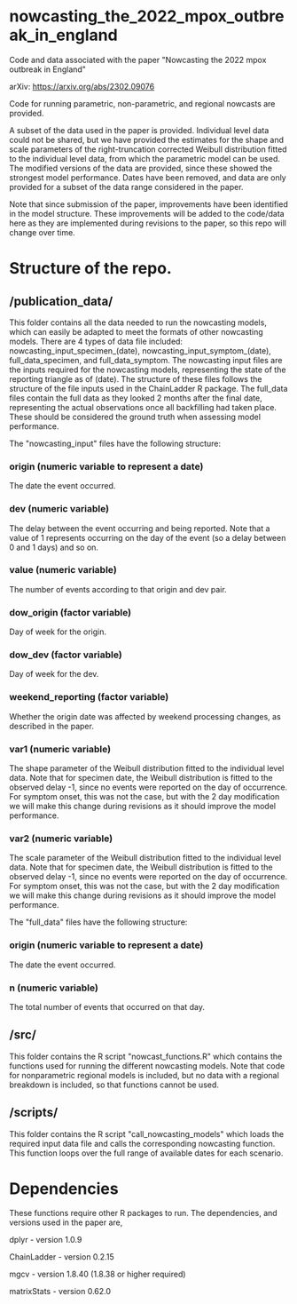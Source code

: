 # nowcasting_the_2022_mpox_outbreak_in_england
Code and data associated with the paper "Nowcasting the 2022 mpox outbreak in England"

arXiv: https://arxiv.org/abs/2302.09076

Code for running parametric, non-parametric, and regional nowcasts are provided. 

A subset of the data used in the paper is provided. Individual level data could not be shared, but we have provided the estimates for the shape and scale parameters of the right-truncation corrected Weibull distribution fitted to the individual level data, from which the parametric model can be used. The modified versions of the data are provided, since these showed the strongest model performance. Dates have been removed, and data are only provided for a subset of the data range considered in the paper. 

Note that since submission of the paper, improvements have been identified in the model structure. These improvements will be added to the code/data here as they are implemented during revisions to the paper, so this repo will change over time. 

# Structure of the repo.

## /publication_data/
This folder contains all the data needed to run the nowcasting models, which can easily be adapted to meet the formats of other nowcasting models. There are 4 types of data file included: nowcasting_input_specimen_(date), nowcasting_input_symptom_(date), full_data_specimen, and full_data_symptom. The nowcasting input files are the inputs required for the nowcasting models, representing the state of the reporting triangle as of (date). The structure of these files follows the structure of the file inputs used in the ChainLadder R package. The full_data files contain the full data as they looked 2 months after the final date, representing the actual observations once all backfilling had taken place. These should be considered the ground truth when assessing model performance. 

The "nowcasting_input" files have the following structure:
### origin (numeric variable to represent a date)
The date the event occurred.
### dev (numeric variable)
The delay between the event occurring and being reported. Note that a value of 1 represents occurring on the day of the event (so a delay between 0 and 1 days) and so on. 
### value (numeric variable)
The number of events according to that origin and dev pair.
### dow_origin (factor variable)
Day of week for the origin.
### dow_dev (factor variable)
Day of week for the dev.
### weekend_reporting (factor variable)
Whether the origin date was affected by weekend processing changes, as described in the paper.
### var1 (numeric variable)
The shape parameter of the Weibull distribution fitted to the individual level data. Note that for specimen date, the Weibull distribution is fitted to the observed delay -1, since no events were reported on the day of occurrence. For symptom onset, this was not the case, but with the 2 day modification we will make this change during revisions as it should improve the model performance. 
### var2 (numeric variable)
The scale parameter of the Weibull distribution fitted to the individual level data. Note that for specimen date, the Weibull distribution is fitted to the observed delay -1, since no events were reported on the day of occurrence. For symptom onset, this was not the case, but with the 2 day modification we will make this change during revisions as it should improve the model performance. 

The "full_data" files have the following structure:
### origin (numeric variable to represent a date)
The date the event occurred.
### n (numeric variable)
The total number of events that occurred on that day. 

## /src/
This folder contains the R script "nowcast_functions.R" which contains the functions used for running the different nowcasting models. Note that code for nonparametric regional models is included, but no data with a regional breakdown is included, so that functions cannot be used. 

## /scripts/
This folder contains the R script "call_nowcasting_models" which loads the required input data file and calls the corresponding nowcasting function. This function loops over the full range of available dates for each scenario. 

# Dependencies
These functions require other R packages to run. The dependencies, and versions used in the paper are,

dplyr - version 1.0.9

ChainLadder - version 0.2.15

mgcv - version 1.8.40 (1.8.38 or higher required)

matrixStats - version 0.62.0
